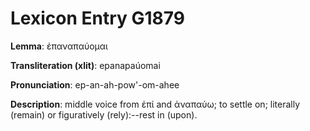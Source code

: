 # Lexicon Entry G1879

**Lemma**: ἐπαναπαύομαι

**Transliteration (xlit)**: epanapaúomai

**Pronunciation**: ep-an-ah-pow'-om-ahee

**Description**:
middle voice from ἐπί and ἀναπαύω; to settle on; literally (remain) or figuratively (rely):--rest in (upon).
